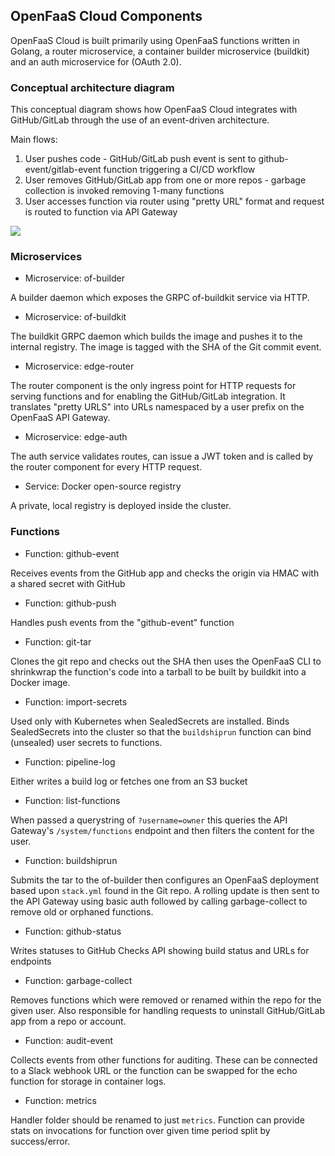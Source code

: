 ## OpenFaaS Cloud Components

OpenFaaS Cloud is built primarily using OpenFaaS functions written in Golang, a router microservice, a container builder microservice (buildkit) and an auth microservice for (OAuth 2.0).

### Conceptual architecture diagram

This conceptual diagram shows how OpenFaaS Cloud integrates with GitHub/GitLab through the use of an event-driven architecture.

Main flows:

1. User pushes code - GitHub/GitLab push event is sent to github-event/gitlab-event function triggering a CI/CD workflow
2. User removes GitHub/GitLab app from one or more repos - garbage collection is invoked removing 1-many functions
3. User accesses function via router using "pretty URL" format and request is routed to function via API Gateway

![](https://github.com/openfaas/openfaas-cloud/blob/master/docs/conceptual-overview.png?raw=true)


### Microservices

* Microservice: of-builder

A builder daemon which exposes the GRPC of-buildkit service via HTTP.

* Microservice: of-buildkit

The buildkit GRPC daemon which builds the image and pushes it to the internal registry. The image is tagged with the SHA of the Git commit event.

* Microservice: edge-router

The router component is the only ingress point for HTTP requests for serving functions and for enabling the GitHub/GitLab integration. It translates "pretty URLS" into URLs namespaced by a user prefix on the OpenFaaS API Gateway.

* Microservice: edge-auth

The auth service validates routes, can issue a JWT token and is called by the router component for every HTTP request.

* Service: Docker open-source registry

A private, local registry is deployed inside the cluster.

### Functions

* Function: github-event

Receives events from the GitHub app and checks the origin via HMAC with a shared secret with GitHub

* Function: github-push

Handles push events from the "github-event" function

* Function: git-tar

Clones the git repo and checks out the SHA then uses the OpenFaaS CLI to shrinkwrap the function's code into a tarball to be built by buildkit into a Docker image.

* Function: import-secrets

Used only with Kubernetes when SealedSecrets are installed. Binds SealedSecrets into the cluster so that the `buildshiprun` function can bind (unsealed) user secrets to functions.

* Function: pipeline-log

Either writes a build log or fetches one from an S3 bucket

* Function: list-functions

When passed a querystring of `?username=owner` this queries the API Gateway's `/system/functions` endpoint and then filters the content for the user.

* Function: buildshiprun

Submits the tar to the of-builder then configures an OpenFaaS deployment based upon `stack.yml` found in the Git repo. A rolling update is then sent to the API Gateway using basic auth followed by calling garbage-collect to remove old or orphaned functions.

* Function: github-status

Writes statuses to GitHub Checks API showing build status and URLs for endpoints

* Function: garbage-collect

Removes functions which were removed or renamed within the repo for the given user. Also responsible for handling requests to uninstall GitHub/GitLab app from a repo or account.

* Function: audit-event

Collects events from other functions for auditing. These can be connected to a Slack webhook URL or the function can be swapped for the echo function for storage in container logs.

* Function: metrics

Handler folder should be renamed to just `metrics`. Function can provide stats on invocations for function over given time period split by success/error.
